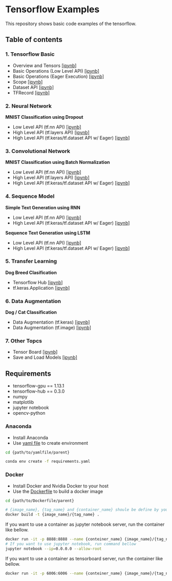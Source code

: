 # Tensorflow Examples
This repository shows basic code examples of the tensorflow.

## Table of contents
### 1. Tensorflow Basic
- Overview and Tensors [[ipynb]](notebooks/1_TensorflowBasic/1_Overview_and_Tensors.ipynb)
- Basic Operations (Low Level API) [[ipynb]](notebooks/1_TensorflowBasic/2_BasicOperation.ipynb)
- Basic Operations (Eager Execution) [[ipynb]](notebooks/1_TensorflowBasic/3_BasicOperation_Eager.ipynb)
- Scope [[ipynb]](notebooks/1_TensorflowBasic/4_Scope.ipynb)
- Dataset API [[ipynb]](notebooks/1_TensorflowBasic/5_DatasetAPI.ipynb)
- TFRecord [[ipynb]](notebooks/1_TensorflowBasic/6_TFRecord.ipynb)

### 2. Neural Network
__MNIST Classification using Dropout__
- Low Level API (tf.nn API) [[ipynb]](notebooks/2_NeuralNetwork/1_LowLevelAPI.ipynb)
- High Level API (tf.layers API) [[ipynb]](notebooks/2_NeuralNetwork/2_HighLevelAPI_1.ipynb)
- High Level API (tf.keras/tf.dataset API w/ Eager) [[ipynb]](notebooks/2_NeuralNetwork/2_HighLevelAPI_2.ipynb)

### 3. Convolutional Network
__MNIST Classification using Batch Normalization__
- Low Level API (tf.nn API) [[ipynb]](notebooks/3_ConvolutionalNetwork/1_LowLevelAPI.ipynb)
- High Level API (tf.layers API) [[ipynb]](notebooks/3_ConvolutionalNetwork/2_HighLevelAPI_1.ipynb)
- High Level API (tf.keras/tf.dataset API w/ Eager) [[ipynb]](notebooks/3_ConvolutionalNetwork/2_HighLevelAPI_2.ipynb)

### 4. Sequence Model
__Simple Text Generation using RNN__
- Low Level API (tf.nn API) [[ipynb]](notebooks/4_SequenceModel/1-1_LowLevelAPI.ipynb)
- High Level API (tf.keras/tf.dataset API w/ Eager) [[ipynb]](notebooks/4_SequenceModel/1-2_HighLevelAPI.ipynb)

__Sequence Text Generation using LSTM__
- Low Level API (tf.nn API) [[ipynb]](notebooks/4_SequenceModel/2-1_LowLevelAPI.ipynb)
- High Level API (tf.keras/tf.dataset API w/ Eager) [[ipynb]](notebooks/4_SequenceModel/2-2_HighLevelAPI.ipynb)

### 5. Transfer Learning
__Dog Breed Clasification__
- Tensorflow Hub [[ipynb]](notebooks/5_TransferLearning/1_TensorflowHub.ipynb)
- tf.keras.Application [[ipynb]](notebooks/5_TransferLearning/2_KerasApplication.ipynb)

### 6. Data Augmentation
__Dog / Cat Classification__
- Data Augmentation (tf.keras) [[ipynb]](notebooks/6_DataAugmentation/1_UsingKeras.ipynb)
- Data Augmentation (tf.image) [[ipynb]](notebooks/6_DataAugmentation/2_UsingTF.ipynb)

### 7. Other Topcs
- Tensor Board [[ipynb]](notebooks/7_OtherTopics/1_TensorBoard.ipynb)
- Save and Load Models [[ipynb]](notebooks/7_OtherTopics/2_SaveAndLoadModels.ipynb)

## Requirements
- tensorflow-gpu == 1.13.1
- tensorflow-hub == 0.3.0
- numpy
- matplotlib
- jupyter notebook
- opencv-python

### Anaconda
- Install Anaconda
- Use [yaml file](environments/requirements.yaml) to create environment

```bash
cd {path/to/yamlfile/parent}

conda env create -f requirements.yaml
```

### Docker
- Install Docker and Nvidia Docker to your host
- Use the [Dockerfile](environments/Dockerfile) to build a docker image

```bash
cd {path/to/Dockerfile/parent}

# {image_name}, {tag_name} and {container_name} shoule be define by yourself
docker build -t {image_name}/{tag_name} .
```
If you want to use a container as jupyter notebook server, run the container like bellow.

```bash
docker run -it -p 8888:8888 --name {conteiner_name} {image_name}/{tag_name}
# If you want to use jupyter notebook, run command bellow
jupyter notebook --ip=0.0.0.0 --allow-root
```

If you want to use a container as tensorboard server, run the container like bellow.

```bash
docker run -it -p 6006:6006 --name {conteiner_name} {image_name}/{tag_name}
```
